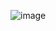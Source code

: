 
![image](https://user-images.githubusercontent.com/125310309/228566167-cc85319a-6b90-4673-b267-b1bf81041fbc.png)
